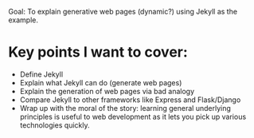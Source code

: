 
Goal: To explain generative web pages (dynamic?) using Jekyll as the example.

Key points I want to cover:
===========================

* Define Jekyll
* Explain what Jekyll can do (generate web pages)
* Explain the generation of web pages via bad analogy
* Compare Jekyll to other frameworks like Express and Flask/Django
* Wrap up with the moral of the story: learning general underlying principles
is useful to web development as it lets you pick up various technologies quickly. 


